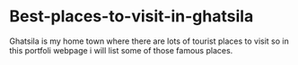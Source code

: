 # Best-places-to-visit-in-ghatsila
Ghatsila is my home town where there are lots of tourist places to visit so in this portfoli webpage i will list some of those famous places.
